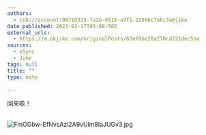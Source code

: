 ```yaml
---
authors:
  - csb://account:9871d335-7a2e-4515-a7f1-2256bc7ebc3a@jike
date_published: 2023-02-17T05:08:50Z
external_urls:
  - https://m.okjike.com/originalPosts/63ef0be28a270cd221dec5ba
sources:
  - xSync
  - Jike
tags: null
title: ""
type: note

---
```


回来啦！<br><br>

![FmOGbw-EfNvsAzi2A9vUlm8IaJUGv3.jpg](./attachments/bafybeih3zun5h7h76djlhxjyv26zjxtpcq3kdgpanshfsqs4pxicfapila)